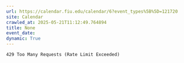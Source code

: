 ```yaml
---
url: https://calendar.fiu.edu/calendar/6?event_types%5B%5D=121720
site: Calendar
crawled_at: 2025-05-21T11:12:49.764894
title: None
event_date: 
dynamic: True
---
```


```
429 Too Many Requests (Rate Limit Exceeded)

```

